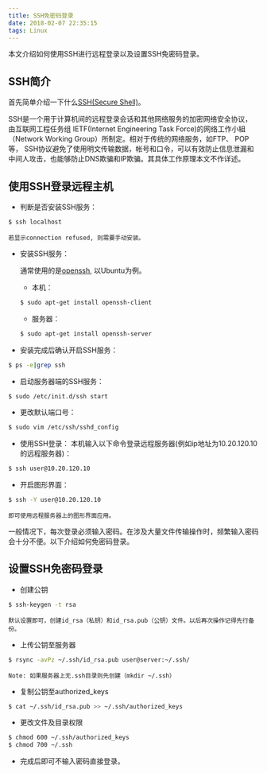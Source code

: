 ```yaml
---
title: SSH免密码登录
date: 2018-02-07 22:35:15
tags: Linux
---
```


本文介绍如何使用SSH进行远程登录以及设置SSH免密码登录。

## SSH简介

首先简单介绍一下什么[SSH(Secure Shell)](https://en.wikipedia.org/wiki/Secure_Shell)。

SSH是一个用于计算机间的远程登录会话和其他网络服务的加密网络安全协议，由互联网工程任务组 IETF(Internet Engineering Task Force)的网络工作小組（Network Working Group）所制定。相对于传统的网络服务，如FTP、 POP等， SSH协议避免了使用明文传输数据，帐号和口令，可以有效防止信息泄漏和中间人攻击，也能够防止DNS欺骗和IP欺骗。其具体工作原理本文不作详述。

## 使用SSH登录远程主机

- 判断是否安装SSH服务：
``` bash
$ ssh localhost
```
	若显示connection refused, 则需要手动安装。

- 安装SSH服务：

	通常使用的是[openssh](https://www.openssh.com), 以Ubuntu为例。

	- 本机：
	``` bash
	$ sudo apt-get install openssh-client
	```

	- 服务器：
	``` bash
	$ sudo apt-get install openssh-server
	```

- 安装完成后确认开启SSH服务：
``` bash
$ ps -e|grep ssh
```

- 启动服务器端的SSH服务：
``` bash
$ sudo /etc/init.d/ssh start
```

- 更改默认端口号：
``` bash
$ sudo vim /etc/ssh/sshd_config
```

- 使用SSH登录：
	本机输入以下命令登录远程服务器(例如ip地址为10.20.120.10的远程服务器)：
``` bash
$ ssh user@10.20.120.10
```
- 开启图形界面：
``` bash
$ ssh -Y user@10.20.120.10
```
	即可使用远程服务器上的图形界面应用。

一般情况下，每次登录必须输入密码。在涉及大量文件传输操作时，频繁输入密码会十分不便。以下介绍如何免密码登录。


## 设置SSH免密码登录 

- 创建公钥
``` bash
$ ssh-keygen -t rsa
```

	默认设置即可，创建id_rsa（私钥）和id_rsa.pub（公钥）文件。以后再次操作记得先行备份。

- 上传公钥至服务器
``` bash
$ rsync -avPz ~/.ssh/id_rsa.pub user@server:~/.ssh/
```
	Note: 如果服务器上无.ssh目录则先创建（mkdir ~/.ssh）


- 复制公钥至authorized_keys
``` bash
$ cat ~/.ssh/id_rsa.pub >> ~/.ssh/authorized_keys
```

- 更改文件及目录权限
``` bash
$ chmod 600 ~/.ssh/authorized_keys
$ chmod 700 ~/.ssh
```

- 完成后即可不输入密码直接登录。 
